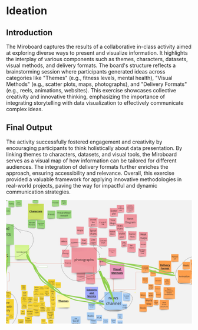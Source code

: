 # Ideation 

## Introduction
The Miroboard captures the results of a collaborative in-class activity aimed at exploring diverse ways to present and visualize information. It highlights the interplay of various components such as themes, characters, datasets, visual methods, and delivery formats. The board's structure reflects a brainstorming session where participants generated ideas across categories like "Themes" (e.g., fitness levels, mental health), "Visual Methods" (e.g., scatter plots, maps, photographs), and "Delivery Formats" (e.g., reels, animations, websites). This exercise showcases collective creativity and innovative thinking, emphasizing the importance of integrating storytelling with data visualization to effectively communicate complex ideas.

## Final Output
The activity successfully fostered engagement and creativity by encouraging participants to think holistically about data presentation. By linking themes to characters, datasets, and visual tools, the Miroboard serves as a visual map of how information can be tailored for different audiences. The integration of delivery formats further enriches the approach, ensuring accessibility and relevance. Overall, this exercise provided a valuable framework for applying innovative methodologies in real-world projects, paving the way for impactful and dynamic communication strategies.

![Ideation](assests/img/Ideation.jpg)
